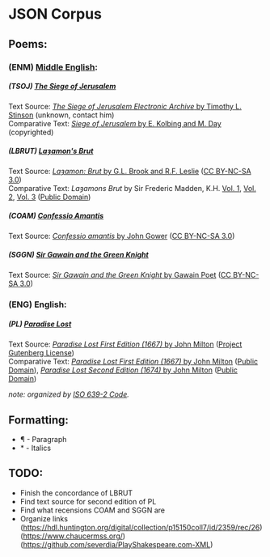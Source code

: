 # JSON Corpus
## Poems:
### (ENM) [Middle English](https://en.wikipedia.org/wiki/Middle_English):
##### (TSOJ) [The Siege of Jerusalem](https://en.wikipedia.org/wiki/Siege_of_Jerusalem_(poem))  
Text Source: [*The Siege of Jerusalem Electronic Archive* by Timothy L. Stinson](http://www.siegeofjerusalem.org) (unknown, contact him)  
Comparative Text: [*Siege of Jerusalem* by E. Kolbing and M. Day](https://www.amazon.com/dp/0859919234) (copyrighted)

##### (LBRUT) [Laȝamon's Brut](https://en.wikipedia.org/wiki/Layamon's_Brut)  
Text Source: [*Laȝamon: Brut* by G.L. Brook and R.F. Leslie](http://ota.ox.ac.uk/desc/1682) ([CC BY-NC-SA 3.0](https://creativecommons.org/licenses/by-nc-sa/3.0/))  
Comparative Text: *Laȝamons Brut* by Sir Frederic Madden, K.H. [Vol. 1](https://archive.org/details/layamonsbrutorc01maddgoog/), [Vol. 2](https://archive.org/details/layamonsbrutorc02maddgoog/), [Vol. 3](https://archive.org/details/layamonsbrutorc00maddgoog/) ([Public Domain](https://creativecommons.org/publicdomain/mark/1.0/))

##### (COAM) [Confessio Amantis](https://en.wikipedia.org/wiki/Confessio_Amantis)  
Text Source: [*Confessio amantis* by John Gower](http://ota.ox.ac.uk/desc/3255) ([CC BY-NC-SA 3.0](https://creativecommons.org/licenses/by-nc-sa/3.0/))

##### (SGGN) [Sir Gawain and the Green Knight](https://en.wikipedia.org/wiki/Sir_Gawain_and_the_Green_Knight)  
Text Source: [*Sir Gawain and the Green Knight* by Gawain Poet](http://ota.ox.ac.uk/desc/3306) ([CC BY-NC-SA 3.0](https://creativecommons.org/licenses/by-nc-sa/3.0/))

### (ENG) English:
##### (PL) [Paradise Lost](https://en.wikipedia.org/wiki/Paradise_Lost)
Text Source: [*Paradise Lost First Edition (1667)* by John Milton](https://www.gutenberg.org/files/20/20-0.txt) ([Project Gutenberg License](https://www.gutenberg.org/license))  
Comparative Text: [*Paradise Lost First Edition (1667)* by John Milton](https://archive.org/details/bub_gb_F08CAAAAQAAJ/) ([Public Domain](https://creativecommons.org/publicdomain/mark/1.0/)), [*Paradise Lost Second Edition (1674)* by John Milton](https://archive.org/details/ParadiseLost1674CopyB/) ([Public Domain](https://creativecommons.org/publicdomain/mark/1.0/))

*note: organized by [ISO 639-2 Code](https://www.loc.gov/standards/iso639-2/php/code_list.php).*

## Formatting:
* ¶ - Paragraph
* \* - Italics

## TODO:
* Finish the concordance of LBRUT
* Find text source for second edition of PL
* Find what recensions COAM and SGGN are
* Organize links (https://hdl.huntington.org/digital/collection/p15150coll7/id/2359/rec/26) (https://www.chaucermss.org/) (https://github.com/severdia/PlayShakespeare.com-XML)
